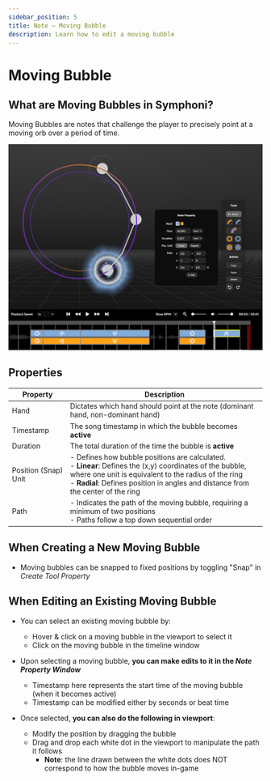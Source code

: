 ```yaml
---
sidebar_position: 5
title: Note — Moving Bubble
description: Learn how to edit a moving bubble
---
```


# Moving Bubble

<!-- ## Moving Bubble Preview Time Window

The Moving Bubble Preview Time Window refers to the amount of time the bubble preview shows up before becoming _active_ to detect player input. The Moving Bubble Preview Time Window behaves the same way as the [Bubble Preview Time]&#40;/docs/map/bubble#Bubble-Preview-Time-Window&#41;.

**Note:** when in an _active_ state, the bubble registers player input -->

## What are Moving Bubbles in Symphoni?
Moving Bubbles are notes that challenge the player to precisely point at a moving orb over a period of time.

![Edit Moving Bubble](/img/moving-bubble-edit.png)

## Properties

| Property      | Description                                                                                                                                                                                                                                                |
|---------------|------------------------------------------------------------------------------------------------------------------------------------------------------------------------------------------------------------------------------------------------------------|
| Hand          | Dictates which hand should point at the note (dominant hand, non-dominant hand)                                                                                                                                                                            |
| Timestamp     | The song timestamp in which the bubble becomes **active**                                                                                                                                                                                                  |
| Duration      | The total duration of the time the bubble is **active**                                                                                                                                                                                                    |
| Position (Snap) Unit | - Defines how bubble positions are calculated.<br/> - **Linear**: Defines the (x,y) coordinates of the bubble, where one unit is equivalent to the radius of the ring<br/> - **Radial**: Defines position in angles and distance from the center of the ring |
| Path          | - Indicates the path of the moving bubble, requiring a minimum of two positions<br/> - Paths follow a top down sequential order                                                                                                                                |

## When Creating a New Moving Bubble
- Moving bubbles can be snapped to fixed positions by toggling "Snap" in _Create Tool Property_

## When Editing an Existing Moving Bubble
- You can select an existing moving bubble by:

  - Hover & click on a moving bubble in the viewport to select it
  - Click on the moving bubble in the timeline window
- Upon selecting a moving bubble, **you can make edits to it in the _Note Property Window_**

  - Timestamp here represents the start time of the moving bubble (when it becomes active)
  - Timestamp can be modified either by seconds or beat time
- Once selected, **you can also do the following in viewport**:

  - Modify the position by dragging the bubble
  - Drag and drop each white dot in the viewport to manipulate the path it follows
    - **Note**: the line drawn between the white dots does NOT correspond to how the bubble moves in-game


